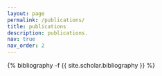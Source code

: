```yaml
---
layout: page
permalink: /publications/
title: publications
description: publications.
nav: true
nav_order: 2
---
```

<!-- _pages/publications.md -->
<div class="publications">

{% bibliography -f {{ site.scholar.bibliography }} %}

</div>
